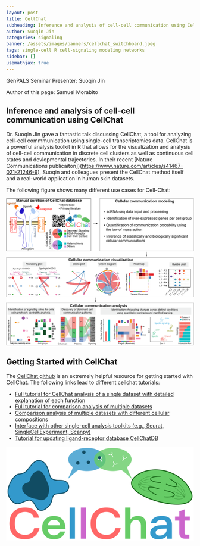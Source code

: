 ```yaml
---
layout: post
title: CellChat
subheading: Inference and analysis of cell-cell communication using CellChat
author: Suoqin Jin
categories: signaling
banner: /assets/images/banners/cellchat_switchboard.jpeg
tags: single-cell R cell-signaling modeling networks
sidebar: []
usemathjax: true
---
```


GenPALS Seminar Presenter: Suoqin Jin

Author of this page: Samuel Morabito

## Inference and analysis of cell-cell communication using CellChat


Dr. Suoqin Jin gave a fantastic talk discussing CellChat, a tool for analyzing
cell-cell commmunication using single-cell transcriptomics data. CellChat is a
powerful analysis toolkit in R that allows for the visualization and analysis of
cell-cell communication in discrete cell clusters as well as continuous cell states and devlopmental trajectories. In their recent [Nature Communications publicaiton])(https://www.nature.com/articles/s41467-021-21246-9), Suoqin and colleagues present the CellChat method itself and a real-world application in human skin datasets.

The following figure shows many different use cases for Cell-Chat:

![png](/assets/images/cellchat/cellchat_useCases.png)




## Getting Started with CellChat

The [CellChat github](https://github.com/sqjin/CellChat) is an extremely helpful resource for getting started with CellChat. The following links lead to different cellchat tutorials:

* [Full tutorial for CellChat analysis of a single dataset with detailed explanation of each function](https://htmlpreview.github.io/?https://github.com/sqjin/CellChat/blob/master/tutorial/CellChat-vignette.html)
* [Full tutorial for comparison analysis of multiple datasets](https://htmlpreview.github.io/?https://github.com/sqjin/CellChat/blob/master/tutorial/Comparison_analysis_of_multiple_datasets.html)
* [Comparison analysis of multiple datasets with different cellular compositions](https://htmlpreview.github.io/?https://github.com/sqjin/CellChat/blob/master/tutorial/Comparison_analysis_of_multiple_datasets_with_different_cellular_compositions.html)
* [Interface with other single-cell analysis toolkits (e.g., Seurat, SingleCellExperiment, Scanpy)](https://htmlpreview.github.io/?https://github.com/sqjin/CellChat/blob/master/tutorial/Interface_with_other_single-cell_analysis_toolkits.html)
* [Tutorial for updating ligand-receptor database CellChatDB](https://htmlpreview.github.io/?https://github.com/sqjin/CellChat/blob/master/tutorial/Update-CellChatDB.html)







![png](/assets/images/banners/CellChat_Logo.png)
